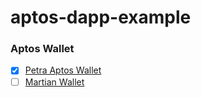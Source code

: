 # aptos-dapp-example

### Aptos Wallet

- [X] [Petra Aptos Wallet](./wallet/petra-aptos-wallet)
- [ ] [Martian Wallet](./wallet/martian-wallet)